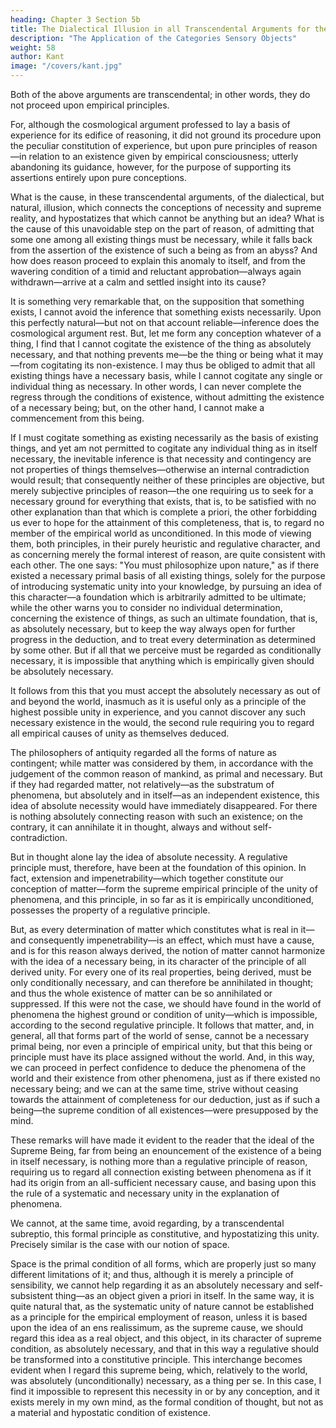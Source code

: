 ```yaml
---
heading: Chapter 3 Section 5b
title: The Dialectical Illusion in all Transcendental Arguments for the Existence of a Necessary Being
description: "The Application of the Categories Sensory Objects"
weight: 58
author: Kant
image: "/covers/kant.jpg"
---
```



Both of the above arguments are transcendental; in other words, they do not proceed upon empirical principles.

For, although the cosmological argument professed to lay a basis of experience for its edifice of reasoning, it did not ground its procedure upon the peculiar constitution of experience, but upon pure principles of reason—in relation to an existence given by empirical consciousness; utterly abandoning its guidance, however, for the purpose of supporting its assertions entirely upon pure conceptions. 

What is the cause, in these transcendental arguments, of the dialectical, but natural, illusion, which connects the conceptions of necessity and supreme reality, and hypostatizes that which cannot be anything but an idea? What is the cause of this unavoidable step on the part of reason, of admitting that some one among all existing things must be necessary, while it falls back from the assertion of the existence of such a being as from an abyss? And how does reason proceed to explain this anomaly to itself, and from the wavering condition of a timid and reluctant approbation—always again withdrawn—arrive at a calm and settled insight into its cause?

It is something very remarkable that, on the supposition that something exists, I cannot avoid the inference that something exists necessarily. Upon this perfectly natural—but not on that account reliable—inference does the cosmological argument rest. But, let me form any conception whatever of a thing, I find that I cannot cogitate the existence of the thing as absolutely necessary, and that nothing prevents me—be the thing or being what it may—from cogitating its non-existence. I may thus be obliged to admit that all existing things have a necessary basis, while I cannot cogitate any single or individual thing as necessary. In other words, I can never complete the regress through the conditions of existence, without admitting the existence of a necessary being; but, on the other hand, I cannot make a commencement from this being.

If I must cogitate something as existing necessarily as the basis of existing things, and yet am not permitted to cogitate any individual thing as in itself necessary, the inevitable inference is that necessity and contingency are not properties of things themselves—otherwise an internal contradiction would result; that consequently neither of these principles are objective, but merely subjective principles of reason—the one requiring us to seek for a necessary ground for everything that exists, that is, to be satisfied with no other explanation than that which is complete a priori, the other forbidding us ever to hope for the attainment of this completeness, that is, to regard no member of the empirical world as unconditioned. In this mode of viewing them, both principles, in their purely heuristic and regulative character, and as concerning merely the formal interest of reason, are quite consistent with each other. The one says: "You must philosophize upon nature," as if there existed a necessary primal basis of all existing things, solely for the purpose of introducing systematic unity into your knowledge, by pursuing an idea of this character—a foundation which is arbitrarily admitted to be ultimate; while the other warns you to consider no individual determination, concerning the existence of things, as such an ultimate foundation, that is, as absolutely necessary, but to keep the way always open for further progress in the deduction, and to treat every determination as determined by some other. But if all that we perceive must be regarded as conditionally necessary, it is impossible that anything which is empirically given should be absolutely necessary.

It follows from this that you must accept the absolutely necessary as out of and beyond the world, inasmuch as it is useful only as a principle of the highest possible unity in experience, and you cannot discover any such necessary existence in the would, the second rule requiring you to regard all empirical causes of unity as themselves deduced.

The philosophers of antiquity regarded all the forms of nature as contingent; while matter was considered by them, in accordance with the judgement of the common reason of mankind, as primal and necessary. But if they had regarded matter, not relatively—as the substratum of phenomena, but absolutely and in itself—as an independent existence, this idea of absolute necessity would have immediately disappeared. For there is nothing absolutely connecting reason with such an existence; on the contrary, it can annihilate it in thought, always and without self-contradiction. 

But in thought alone lay the idea of absolute necessity. A regulative principle must, therefore, have been at the foundation of this opinion. In fact, extension and impenetrability—which together constitute our conception of matter—form the supreme empirical principle of the unity of phenomena, and this principle, in so far as it is empirically unconditioned, possesses the property of a regulative principle.

But, as every determination of matter which constitutes what is real in it—and consequently impenetrability—is an effect, which must have a cause, and is for this reason always derived, the notion of matter cannot harmonize with the idea of a necessary being, in its character of the principle of all derived unity. For every one of its real properties, being derived, must be only conditionally necessary, and can therefore be annihilated in thought; and thus the whole existence of matter can be so annihilated or suppressed. If this were not the case, we should have found in the world of phenomena the highest ground or condition of unity—which is impossible, according to the second regulative principle. It follows that matter, and, in general, all that forms part of the world of sense, cannot be a necessary primal being, nor even a principle of empirical unity, but that this being or principle must have its place assigned without the world. And, in this way, we can proceed in perfect confidence to deduce the phenomena of the world and their existence from other phenomena, just as if there existed no necessary being; and we can at the same time, strive without ceasing towards the attainment of completeness for our deduction, just as if such a being—the supreme condition of all existences—were presupposed by the mind.

These remarks will have made it evident to the reader that the ideal of the Supreme Being, far from being an enouncement of the existence of a being in itself necessary, is nothing more than a regulative principle of reason, requiring us to regard all connection existing between phenomena as if it had its origin from an all-sufficient necessary cause, and basing upon this the rule of a systematic and necessary unity in the explanation of phenomena. 

We cannot, at the same time, avoid regarding, by a transcendental subreptio, this formal principle as constitutive, and hypostatizing this unity. Precisely similar is the case with our notion of space. 

Space is the primal condition of all forms, which are properly just so many different limitations of it; and thus, although it is merely a principle of sensibility, we cannot help regarding it as an absolutely necessary and self-subsistent thing—as an object given a priori in itself. In the same way, it is quite natural that, as the systematic unity of nature cannot be established as a principle for the empirical employment of reason, unless it is based upon the idea of an ens realissimum, as the supreme cause, we should regard this idea as a real object, and this object, in its character of supreme condition, as absolutely necessary, and that in this way a regulative should be transformed into a constitutive principle. This interchange becomes evident when I regard this supreme being, which, relatively to the world, was absolutely (unconditionally) necessary, as a thing per se. In this case, I find it impossible to represent this necessity in or by any conception, and it exists merely in my own mind, as the formal condition of thought, but not as a material and hypostatic condition of existence.

